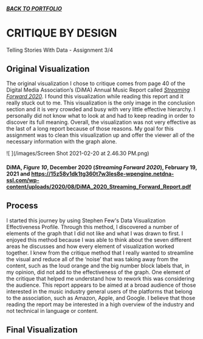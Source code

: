 ##### [**BACK TO PORTFOLIO**](/portfoliopage_main.md)

# CRITIQUE BY DESIGN
Telling Stories With Data - Assignment 3/4

## Original Visualization
The original visualization I chose to critique comes from page 40 of the Digital Media Association’s (DiMA) Annual Music Report called [_Streaming Forward 2020_](https://15z58v1dk1tg360t7w3les8e-wpengine.netdna-ssl.com/wp-content/uploads/2020/08/DiMA_2020_Streaming_Forward_Report.pdf). I found this visualization while reading this report and it really stuck out to me. This visualization is the only image in the conclusion section and it is very crowded and busy with very little effective hierarchy. I personally did not know what to look at and had to keep reading in order to discover its full meaning. Overall, the visualization was not very effective as the last of a long report because of those reasons. My goal for this assignment was to clean this visualization up and offer the viewer all of the necessary information with the graph alone. 

![ ](/images/Screen Shot 2021-02-20 at 2.46.30 PM.png)

#### DiMA, _Figure 10_, December 2020 (_Streaming Forward 2020_), February 19, 2021 and https://15z58v1dk1tg360t7w3les8e-wpengine.netdna-ssl.com/wp-content/uploads/2020/08/DiMA_2020_Streaming_Forward_Report.pdf

## Process
I started this journey by using Stephen Few's Data Visualization Effectiveness Profile. Through this method, I discovered a number of elements of the graph that I did not like and what I was drawn to first. I enjoyed this method because I was able to think about the seven different areas he discusses and how every element of visualization worked together. I knew from the critique method that I really wanted to streamline the visual and reduce all of the ‘noise’ that was taking away from the content, such as the loud orange and the big number block labels that, in my opinion, did not add to the effectiveness of the graph. One element of the critique that helped me understand how to rework this was considering the audience. This report appears to be aimed at a broad audience of those interested in the music industry general users of the platforms that belong to the association, such as Amazon, Apple, and Google. I believe that those reading the report may be interested in a high overview of the industry and not technical in language or content. 








## Final Visualization
<div class="flourish-embed" data-src="story/773147"><script src="https://public.flourish.studio/resources/embed.js"></script></div>
